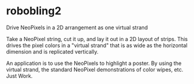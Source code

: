 # robobling2
Drive NeoPixels in a 2D arrangement as one virtual strand

Take a NeoPixel string, cut it up, and lay it out in a 2D layout of strips. This drives the pixel colors in a "virtual strand" that is as wide as the horizontal dimension and is replicated vertically.

An application is to use the NeoPixels to highlight a poster. By using the virtual strand, the standard NeoPixel demonstrations of color wipes, etc. Just Work.
